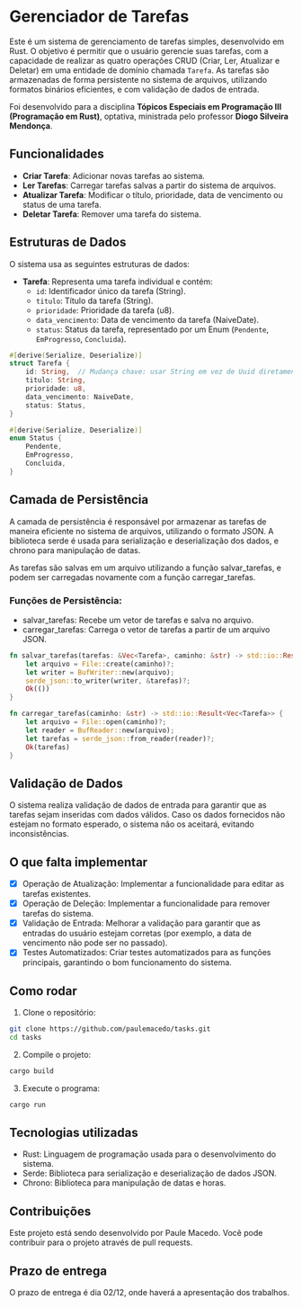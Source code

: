 # Gerenciador de Tarefas

Este é um sistema de gerenciamento de tarefas simples, desenvolvido em Rust. O objetivo é permitir que o usuário gerencie suas tarefas, com a capacidade de realizar as quatro operações CRUD (Criar, Ler, Atualizar e Deletar) em uma entidade de domínio chamada `Tarefa`. As tarefas são armazenadas de forma persistente no sistema de arquivos, utilizando formatos binários eficientes, e com validação de dados de entrada.

Foi desenvolvido para a disciplina **Tópicos Especiais em Programação III (Programação em Rust)**, optativa, ministrada pelo professor **Diogo Silveira Mendonça**.

## Funcionalidades

- **Criar Tarefa**: Adicionar novas tarefas ao sistema.
- **Ler Tarefas**: Carregar tarefas salvas a partir do sistema de arquivos.
- **Atualizar Tarefa**: Modificar o título, prioridade, data de vencimento ou status de uma tarefa.
- **Deletar Tarefa**: Remover uma tarefa do sistema.

## Estruturas de Dados

O sistema usa as seguintes estruturas de dados:

- **Tarefa**: Representa uma tarefa individual e contém:
  - `id`: Identificador único da tarefa (String).
  - `titulo`: Título da tarefa (String).
  - `prioridade`: Prioridade da tarefa (u8).
  - `data_vencimento`: Data de vencimento da tarefa (NaiveDate).
  - `status`: Status da tarefa, representado por um Enum (`Pendente`, `EmProgresso`, `Concluida`).

```rust
#[derive(Serialize, Deserialize)]
struct Tarefa {
    id: String,  // Mudança chave: usar String em vez de Uuid diretamente
    titulo: String,
    prioridade: u8,
    data_vencimento: NaiveDate,
    status: Status,
}

#[derive(Serialize, Deserialize)]
enum Status {
    Pendente,
    EmProgresso,
    Concluida,
}
```

## Camada de Persistência
A camada de persistência é responsável por armazenar as tarefas de maneira eficiente no sistema de arquivos, utilizando o formato JSON. A biblioteca serde é usada para serialização e deserialização dos dados, e chrono para manipulação de datas.

As tarefas são salvas em um arquivo utilizando a função salvar_tarefas, e podem ser carregadas novamente com a função carregar_tarefas.

### Funções de Persistência:
- salvar_tarefas: Recebe um vetor de tarefas e salva no arquivo.
- carregar_tarefas: Carrega o vetor de tarefas a partir de um arquivo JSON.
``` rust
fn salvar_tarefas(tarefas: &Vec<Tarefa>, caminho: &str) -> std::io::Result<()> {
    let arquivo = File::create(caminho)?;
    let writer = BufWriter::new(arquivo);
    serde_json::to_writer(writer, &tarefas)?;
    Ok(())
}

fn carregar_tarefas(caminho: &str) -> std::io::Result<Vec<Tarefa>> {
    let arquivo = File::open(caminho)?;
    let reader = BufReader::new(arquivo);
    let tarefas = serde_json::from_reader(reader)?;
    Ok(tarefas)
}
```
## Validação de Dados
O sistema realiza validação de dados de entrada para garantir que as tarefas sejam inseridas com dados válidos. Caso os dados fornecidos não estejam no formato esperado, o sistema não os aceitará, evitando inconsistências.

## O que falta implementar
 - [x] Operação de Atualização: Implementar a funcionalidade para editar as tarefas existentes.
 - [x] Operação de Deleção: Implementar a funcionalidade para remover tarefas do sistema.
 - [x] Validação de Entrada: Melhorar a validação para garantir que as entradas do usuário estejam corretas (por exemplo, a data de vencimento não pode ser no passado).
 - [x] Testes Automatizados: Criar testes automatizados para as funções principais, garantindo o bom funcionamento do sistema.

## Como rodar

1. Clone o repositório:

``` bash
git clone https://github.com/paulemacedo/tasks.git
cd tasks
``` 
2. Compile o projeto:
``` bash
cargo build
``` 
3. Execute o programa:
``` bash
cargo run
```

## Tecnologias utilizadas
- Rust: Linguagem de programação usada para o desenvolvimento do sistema.
- Serde: Biblioteca para serialização e deserialização de dados JSON.
- Chrono: Biblioteca para manipulação de datas e horas.

## Contribuições
Este projeto está sendo desenvolvido por Paule Macedo. Você pode contribuir para o projeto através de pull requests.

## Prazo de entrega
O prazo de entrega é dia 02/12, onde haverá a apresentação dos trabalhos.
